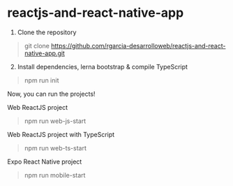 # reactjs-and-react-native-app

1) Clone the repository
> git clone https://github.com/rgarcia-desarrolloweb/reactjs-and-react-native-app.git

2) Install dependencies, lerna bootstrap & compile TypeScript
> npm run init

Now, you can run the projects!

Web ReactJS project
> npm run web-js-start

Web ReactJS project with TypeScript
> npm run web-ts-start

Expo React Native project
> npm run mobile-start
